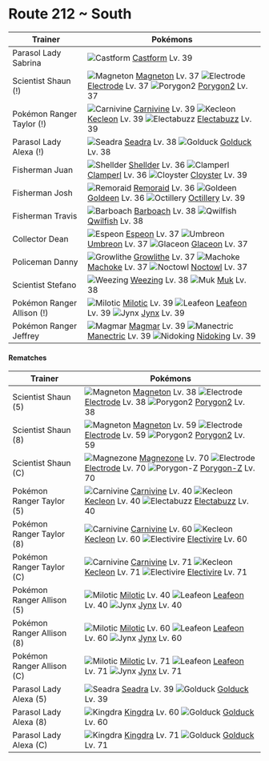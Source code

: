# Route 212 ~ South

Trainer                    | Pokémons
---                        | ---
Parasol Lady Sabrina       | ![][351]  [Castform] Lv. 39
Scientist Shaun (!)        | ![][082]  [Magneton] Lv. 37  ![][101]  [Electrode] Lv. 37  ![][233]  [Porygon2] Lv. 37
Pokémon Ranger Taylor (!)  | ![][455]  [Carnivine] Lv. 39  ![][352]  [Kecleon] Lv. 39  ![][125]  [Electabuzz] Lv. 39
Parasol Lady Alexa (!)     | ![][117]  [Seadra] Lv. 38  ![][055]  [Golduck] Lv. 38
Fisherman Juan             | ![][090]  [Shellder] Lv. 36  ![][366]  [Clamperl] Lv. 36  ![][091]  [Cloyster] Lv. 39
Fisherman Josh             | ![][223]  [Remoraid] Lv. 36  ![][118]  [Goldeen] Lv. 36  ![][224]  [Octillery] Lv. 39
Fisherman Travis           | ![][339]  [Barboach] Lv. 38  ![][211]  [Qwilfish] Lv. 38
Collector Dean             | ![][196]  [Espeon] Lv. 37  ![][197]  [Umbreon] Lv. 37  ![][471]  [Glaceon] Lv. 37
Policeman Danny            | ![][058]  [Growlithe] Lv. 37  ![][067]  [Machoke] Lv. 37  ![][164]  [Noctowl] Lv. 37
Scientist Stefano          | ![][110]  [Weezing] Lv. 38  ![][089]  [Muk] Lv. 38
Pokémon Ranger Allison (!) | ![][350]  [Milotic] Lv. 39  ![][470]  [Leafeon] Lv. 39  ![][124]  [Jynx] Lv. 39
Pokémon Ranger Jeffrey     | ![][126]  [Magmar] Lv. 39  ![][310]  [Manectric] Lv. 39  ![][034]  [Nidoking] Lv. 39

#### Rematches

Trainer                    | Pokémons
---                        | ---
Scientist Shaun (5)        | ![][082]  [Magneton] Lv. 38  ![][101]  [Electrode] Lv. 38  ![][233]  [Porygon2] Lv. 38
Scientist Shaun (8)        | ![][082]  [Magneton] Lv. 59  ![][101]  [Electrode] Lv. 59  ![][233]  [Porygon2] Lv. 59
Scientist Shaun (C)        | ![][462]  [Magnezone] Lv. 70  ![][101]  [Electrode] Lv. 70  ![][474]  [Porygon-Z] Lv. 70
Pokémon Ranger Taylor (5)  | ![][455]  [Carnivine] Lv. 40  ![][352]  [Kecleon] Lv. 40  ![][125]  [Electabuzz] Lv. 40
Pokémon Ranger Taylor (8)  | ![][455]  [Carnivine] Lv. 60  ![][352]  [Kecleon] Lv. 60  ![][466]  [Electivire] Lv. 60
Pokémon Ranger Taylor (C)  | ![][455]  [Carnivine] Lv. 71  ![][352]  [Kecleon] Lv. 71  ![][466]  [Electivire] Lv. 71
Pokémon Ranger Allison (5) | ![][350]  [Milotic] Lv. 40  ![][470]  [Leafeon] Lv. 40  ![][124]  [Jynx] Lv. 40
Pokémon Ranger Allison (8) | ![][350]  [Milotic] Lv. 60  ![][470]  [Leafeon] Lv. 60  ![][124]  [Jynx] Lv. 60
Pokémon Ranger Allison (C) | ![][350]  [Milotic] Lv. 71  ![][470]  [Leafeon] Lv. 71  ![][124]  [Jynx] Lv. 71
Parasol Lady Alexa (5)     | ![][117]  [Seadra] Lv. 39  ![][055]  [Golduck] Lv. 39
Parasol Lady Alexa (8)     | ![][230]  [Kingdra] Lv. 60  ![][055]  [Golduck] Lv. 60
Parasol Lady Alexa (C)     | ![][230]  [Kingdra] Lv. 71  ![][055]  [Golduck] Lv. 71
[034]: https://raw.githubusercontent.com/PokeAPI/sprites/master/sprites/pokemon/34.png "Nidoking"
[055]: https://raw.githubusercontent.com/PokeAPI/sprites/master/sprites/pokemon/55.png "Golduck"
[058]: https://raw.githubusercontent.com/PokeAPI/sprites/master/sprites/pokemon/58.png "Growlithe"
[067]: https://raw.githubusercontent.com/PokeAPI/sprites/master/sprites/pokemon/67.png "Machoke"
[082]: https://raw.githubusercontent.com/PokeAPI/sprites/master/sprites/pokemon/82.png "Magneton"
[089]: https://raw.githubusercontent.com/PokeAPI/sprites/master/sprites/pokemon/89.png "Muk"
[090]: https://raw.githubusercontent.com/PokeAPI/sprites/master/sprites/pokemon/90.png "Shellder"
[091]: https://raw.githubusercontent.com/PokeAPI/sprites/master/sprites/pokemon/91.png "Cloyster"
[101]: https://raw.githubusercontent.com/PokeAPI/sprites/master/sprites/pokemon/101.png "Electrode"
[110]: https://raw.githubusercontent.com/PokeAPI/sprites/master/sprites/pokemon/110.png "Weezing"
[117]: https://raw.githubusercontent.com/PokeAPI/sprites/master/sprites/pokemon/117.png "Seadra"
[118]: https://raw.githubusercontent.com/PokeAPI/sprites/master/sprites/pokemon/118.png "Goldeen"
[124]: https://raw.githubusercontent.com/PokeAPI/sprites/master/sprites/pokemon/124.png "Jynx"
[125]: https://raw.githubusercontent.com/PokeAPI/sprites/master/sprites/pokemon/125.png "Electabuzz"
[126]: https://raw.githubusercontent.com/PokeAPI/sprites/master/sprites/pokemon/126.png "Magmar"
[164]: https://raw.githubusercontent.com/PokeAPI/sprites/master/sprites/pokemon/164.png "Noctowl"
[196]: https://raw.githubusercontent.com/PokeAPI/sprites/master/sprites/pokemon/196.png "Espeon"
[197]: https://raw.githubusercontent.com/PokeAPI/sprites/master/sprites/pokemon/197.png "Umbreon"
[211]: https://raw.githubusercontent.com/PokeAPI/sprites/master/sprites/pokemon/211.png "Qwilfish"
[223]: https://raw.githubusercontent.com/PokeAPI/sprites/master/sprites/pokemon/223.png "Remoraid"
[224]: https://raw.githubusercontent.com/PokeAPI/sprites/master/sprites/pokemon/224.png "Octillery"
[230]: https://raw.githubusercontent.com/PokeAPI/sprites/master/sprites/pokemon/230.png "Kingdra"
[233]: https://raw.githubusercontent.com/PokeAPI/sprites/master/sprites/pokemon/233.png "Porygon2"
[310]: https://raw.githubusercontent.com/PokeAPI/sprites/master/sprites/pokemon/310.png "Manectric"
[339]: https://raw.githubusercontent.com/PokeAPI/sprites/master/sprites/pokemon/339.png "Barboach"
[350]: https://raw.githubusercontent.com/PokeAPI/sprites/master/sprites/pokemon/350.png "Milotic"
[351]: https://raw.githubusercontent.com/PokeAPI/sprites/master/sprites/pokemon/351.png "Castform"
[352]: https://raw.githubusercontent.com/PokeAPI/sprites/master/sprites/pokemon/352.png "Kecleon"
[366]: https://raw.githubusercontent.com/PokeAPI/sprites/master/sprites/pokemon/366.png "Clamperl"
[455]: https://raw.githubusercontent.com/PokeAPI/sprites/master/sprites/pokemon/455.png "Carnivine"
[462]: https://raw.githubusercontent.com/PokeAPI/sprites/master/sprites/pokemon/462.png "Magnezone"
[466]: https://raw.githubusercontent.com/PokeAPI/sprites/master/sprites/pokemon/466.png "Electivire"
[470]: https://raw.githubusercontent.com/PokeAPI/sprites/master/sprites/pokemon/470.png "Leafeon"
[471]: https://raw.githubusercontent.com/PokeAPI/sprites/master/sprites/pokemon/471.png "Glaceon"
[474]: https://raw.githubusercontent.com/PokeAPI/sprites/master/sprites/pokemon/474.png "Porygon-Z"
[Nidoking]: /pokemon_changes/034.md
[Golduck]: /pokemon_changes/055.md
[Growlithe]: /pokemon_changes/058.md
[Machoke]: /pokemon_changes/067.md
[Magneton]: /pokemon_changes/082.md
[Muk]: /pokemon_changes/089.md
[Shellder]: /pokemon_changes/090.md
[Cloyster]: /pokemon_changes/091.md
[Electrode]: /pokemon_changes/101.md
[Weezing]: /pokemon_changes/110.md
[Seadra]: /pokemon_changes/117.md
[Goldeen]: /pokemon_changes/118.md
[Jynx]: /pokemon_changes/124.md
[Electabuzz]: /pokemon_changes/125.md
[Magmar]: /pokemon_changes/126.md
[Noctowl]: /pokemon_changes/164.md
[Espeon]: /pokemon_changes/196.md
[Umbreon]: /pokemon_changes/197.md
[Qwilfish]: /pokemon_changes/211.md
[Remoraid]: /pokemon_changes/223.md
[Octillery]: /pokemon_changes/224.md
[Kingdra]: /pokemon_changes/230.md
[Porygon2]: /pokemon_changes/233.md
[Manectric]: /pokemon_changes/310.md
[Barboach]: /pokemon_changes/339.md
[Milotic]: /pokemon_changes/350.md
[Castform]: /pokemon_changes/351.md
[Kecleon]: /pokemon_changes/352.md
[Clamperl]: /pokemon_changes/366.md
[Carnivine]: /pokemon_changes/455.md
[Magnezone]: /pokemon_changes/462.md
[Electivire]: /pokemon_changes/466.md
[Leafeon]: /pokemon_changes/470.md
[Glaceon]: /pokemon_changes/471.md
[Porygon-Z]: /pokemon_changes/474.md

